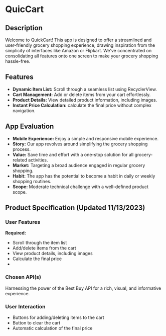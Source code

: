 # QuicCart

## Description

Welcome to QuickCart! This app is designed to offer a streamlined and user-friendly grocery shopping experience, drawing inspiration from the simplicity of interfaces like Amazon or Flipkart. We've concentrated on consolidating all features onto one screen to make your grocery shopping hassle-free.

## Features

- **Dynamic Item List:** Scroll through a seamless list using RecyclerView.
- **Cart Management:** Add or delete items from your cart effortlessly.
- **Product Details:** View detailed product information, including images.
- **Instant Price Calculation:** calculate the final price without complex navigation.

## App Evaluation

- **Mobile Experience:** Enjoy a simple and responsive mobile experience.
- **Story:** Our app revolves around simplifying the grocery shopping process.
- **Value:** Save time and effort with a one-stop solution for all grocery-related activities.
- **Market:** Targeting a broad audience engaged in regular grocery shopping.
- **Habit:** The app has the potential to become a habit in daily or weekly shopping routines.
- **Scope:** Moderate technical challenge with a well-defined product scope.

## Product Specification (Updated 11/13/2023)

### User Features

**Required:**
- Scroll through the item list
- Add/delete items from the cart
- View product details, including images
- Calculate the final price
- 
### Chosen API(s)

Harnessing the power of the Best Buy API for a rich, visual, and informative experience.

### User Interaction

- Buttons for adding/deleting items to the cart
- Button to clear the cart
- Automatic calculation of the final price
